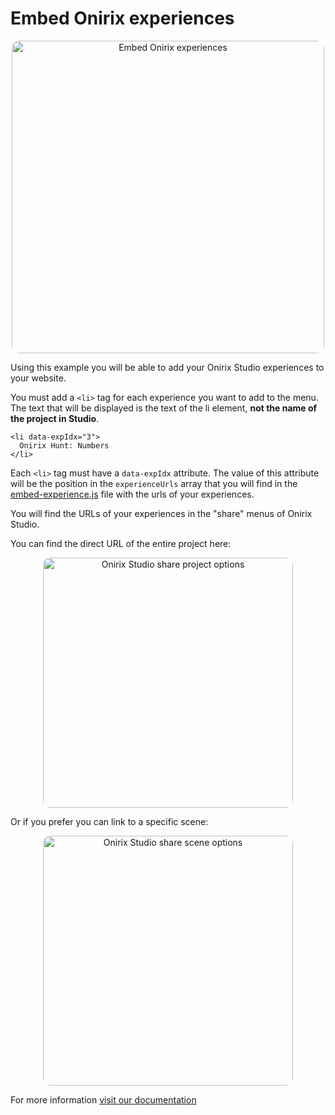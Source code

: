 # Embed Onirix experiences

<p style = 'text-align:center;'>
  <image
    src="embed-experience.png"
    alt="Embed Onirix experiences"
    caption="Embed Onirix experiences" 
    style="border-radius: 12px;height: 500px;">
</p>

Using this example you will be able to add your Onirix Studio experiences to your website.

You must add a `<li>` tag for each experience you want to add to the menu.
The text that will be displayed is the text of the li element, **not the name of the project in Studio**.

```
<li data-expIdx="3">
  Onirix Hunt: Numbers
</li>
```

Each `<li>` tag must have a `data-expIdx` attribute. 
The value of this attribute will be the position in the `experienceUrls` array that you will find in the [embed-experience.js](embed-experience.js) file with the urls of your experiences. 

You will find the URLs of your experiences in the "share" menus of Onirix Studio.

You can find the direct URL of the entire project here:

<p style = 'text-align:center;'>
  <image
    src="project-url.png"
    alt="Onirix Studio share project options"
    caption="Onirix Studio share project options" 
    style="border-radius: 12px; height: 400px;">
</p>

Or if you prefer you can link to a specific scene:

<p style = 'text-align:center;'>
  <image
    src="scene-url.png"
    alt="Onirix Studio share scene options"
    caption="Onirix Studio share scene options" 
    style="border-radius: 12px; width: 400px;">
</p>

For more information [visit our documentation](https://docs.onirix.com/onirix-player/embedded-iframes)


